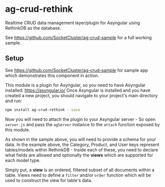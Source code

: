 # ag-crud-rethink
Realtime CRUD data management layer/plugin for Asyngular using RethinkDB as the database.

See https://github.com/SocketCluster/ag-crud-sample for a full working sample.

## Setup

See https://github.com/SocketCluster/ag-crud-sample for sample app which demonstrates this component in action.

This module is a plugin for Asyngular, so you need to have Asyngular installed: https://asyngular.io/
Once Asyngular is installed and you have created a new project, you should navigate to your project's main directory and run:

```bash
npm install ag-crud-rethink --save
```

Now you will need to attach the plugin to your Asyngular server - So open ```server.js``` and pass the `agServer` instance to the `attach` function exposed by this module.

As shown in the sample above, you will need to provide a schema for your data.
In the example above, the Category, Product, and User keys represent tables/models within RethinkDB - Inside each of these, you
need to declare what fields are allowed and optionally the **views** which are supported for each model type.

Simply put, a **view** is an ordered, filtered subset of all documents within a table. Views need to define a ```filter``` and/or ```order``` function
which will be used to construct the view for table's data.
